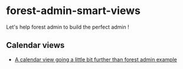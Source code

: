# forest-admin-smart-views

Let's help forest admin to build the perfect admin !

## Calendar views

- [A calendar view going a little bit further than forest admin example](./calendar-view)
